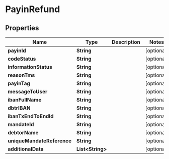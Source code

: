 

# PayinRefund


## Properties

| Name | Type | Description | Notes |
|------------ | ------------- | ------------- | -------------|
|**payinId** | **String** |  |  [optional] |
|**codeStatus** | **String** |  |  [optional] |
|**informationStatus** | **String** |  |  [optional] |
|**reasonTms** | **String** |  |  [optional] |
|**payinTag** | **String** |  |  [optional] |
|**messageToUser** | **String** |  |  [optional] |
|**ibanFullName** | **String** |  |  [optional] |
|**dbtrIBAN** | **String** |  |  [optional] |
|**ibanTxEndToEndId** | **String** |  |  [optional] |
|**mandateId** | **String** |  |  [optional] |
|**debtorName** | **String** |  |  [optional] |
|**uniqueMandateReference** | **String** |  |  [optional] |
|**additionalData** | **List&lt;String&gt;** |  |  [optional] |



